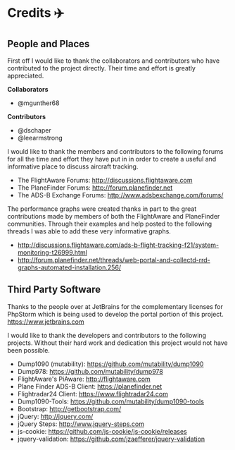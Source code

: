 # Credits :airplane:

## People and Places

First off I would like to thank the collaborators and contributors who have contributed to the project
directly. Their time and effort is greatly appreciated.

**Collaborators**

* @mgunther68

**Contributors**

* @dschaper
* @leearmstrong

I would like to thank the members and contributors to the following forums for all the time and effort
they have put in in order to create a useful and informative place to discuss aircraft tracking.

* The FlightAware Forums:     http://discussions.flightaware.com
* The PlaneFinder Forums:     http://forum.planefinder.net
* The ADS-B Exchange Forums:  http://www.adsbexchange.com/forums/

The performance graphs were created thanks in part to the great contributions made by members of both
the FlightAware and PlaneFinder communities. Through their examples and help posted to the following
threads I was able to add these very informative graphs.

* http://discussions.flightaware.com/ads-b-flight-tracking-f21/system-monitoring-t26999.html
* http://forum.planefinder.net/threads/web-portal-and-collectd-rrd-graphs-automated-installation.256/

## Third Party Software

Thanks to the people over at JetBrains for the complementary licenses for PhpStorm which is being used
to develop the portal portion of this project. https://www.jetbrains.com

I would like to thank the developers and contributors to the following projects. Without their
hard work and dedication this project would not have been possible.

* Dump1090 (mutability):      https://github.com/mutability/dump1090
* Dump978:                    https://github.com/mutability/dump978
* FlightAware's PiAware:      http://flightaware.com
* Plane Finder ADS-B Client:  https://planefinder.net
* Flightradar24 Client:       https://www.flightradar24.com
* Dump1090-Tools:             https://github.com/mutability/dump1090-tools
* Bootstrap:                  http://getbootstrap.com/
* jQuery:                     http://jquery.com/
* jQuery Steps:               http://www.jquery-steps.com
* js-cookie:                  https://github.com/js-cookie/js-cookie/releases
* jquery-validation:          https://github.com/jzaefferer/jquery-validation
